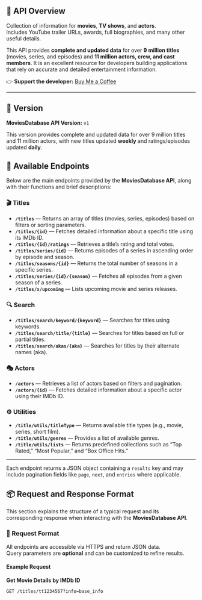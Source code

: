 ## 🧩 API Overview  

Collection of information for **movies**, **TV shows**, and **actors**.  
Includes YouTube trailer URLs, awards, full biographies, and many other useful details.  

This API provides **complete and updated data** for over **9 million titles** (movies, series, and episodes) and **11 million actors, crew, and cast members**. It is an excellent resource for developers building applications that rely on accurate and detailed entertainment information.  

👉 **Support the developer:** [Buy Me a Coffee](https://www.buymeacoffee.com/SAdrian13)  

---

## 🔖 Version  

**MoviesDatabase API Version:** `v1`  

This version provides complete and updated data for over 9 million titles and 11 million actors, with new titles updated **weekly** and ratings/episodes updated **daily**.

## 🔗 Available Endpoints  

Below are the main endpoints provided by the **MoviesDatabase API**, along with their functions and brief descriptions:

### 🎬 Titles  
- **`/titles`** — Returns an array of titles (movies, series, episodes) based on filters or sorting parameters.  
- **`/titles/{id}`** — Fetches detailed information about a specific title using its IMDb ID.  
- **`/titles/{id}/ratings`** — Retrieves a title’s rating and total votes.  
- **`/titles/series/{id}`** — Returns episodes of a series in ascending order by episode and season.  
- **`/titles/seasons/{id}`** — Returns the total number of seasons in a specific series.  
- **`/titles/series/{id}/{season}`** — Fetches all episodes from a given season of a series.  
- **`/titles/x/upcoming`** — Lists upcoming movie and series releases.  

### 🔍 Search  
- **`/titles/search/keyword/{keyword}`** — Searches for titles using keywords.  
- **`/titles/search/title/{title}`** — Searches for titles based on full or partial titles.  
- **`/titles/search/akas/{aka}`** — Searches for titles by their alternate names (aka).  

### 🎭 Actors  
- **`/actors`** — Retrieves a list of actors based on filters and pagination.  
- **`/actors/{id}`** — Fetches detailed information about a specific actor using their IMDb ID.  

### ⚙️ Utilities  
- **`/title/utils/titleType`** — Returns available title types (e.g., movie, series, short film).  
- **`/title/utils/genres`** — Provides a list of available genres.  
- **`/title/utils/lists`** — Returns predefined collections such as “Top Rated,” “Most Popular,” and “Box Office Hits.”  

---

Each endpoint returns a JSON object containing a `results` key and may include pagination fields like `page`, `next`, and `entries` where applicable.

## 📦 Request and Response Format  

This section explains the structure of a typical request and its corresponding response when interacting with the **MoviesDatabase API**.

### 🔹 Request Format  

All endpoints are accessible via HTTPS and return JSON data.  
Query parameters are **optional** and can be customized to refine results.

#### Example Request  
**Get Movie Details by IMDb ID**
```http
GET /titles/tt1234567?info=base_info

